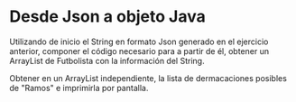 # Desde Json a objeto Java

Utilizando de inicio el String en formato Json generado en el ejercicio anterior, componer el código necesario para a partir de él, obtener un ArrayList de Futbolista con la información del String.

Obtener en un ArrayList independiente, la lista de dermacaciones posibles de "Ramos" e imprimirla por pantalla.
